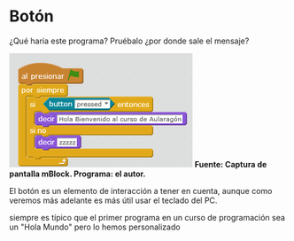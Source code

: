 
# Botón

¿Qué haría este programa? Pruébalo ¿por donde sale el mensaje?

![](img/boton-decirhola.png)
**Fuente: Captura de pantalla mBlock. Programa: el autor.**

El botón es un elemento de interacción a tener en cuenta, aunque como veremos más adelante es más útil usar el teclado del PC.

siempre es típico que el primer programa en un curso de programación sea un "Hola Mundo" pero lo hemos personalizado

